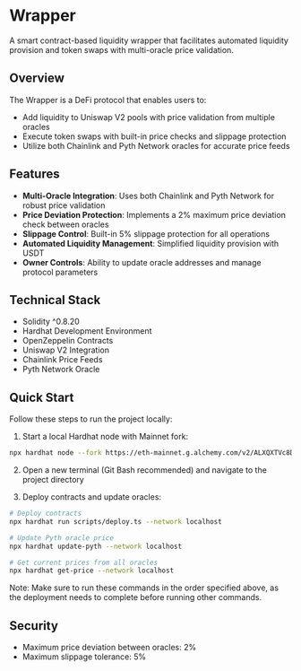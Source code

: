 # Wrapper

A smart contract-based liquidity wrapper that facilitates automated liquidity provision and token swaps with multi-oracle price validation.

## Overview

The Wrapper is a DeFi protocol that enables users to:
- Add liquidity to Uniswap V2 pools with price validation from multiple oracles
- Execute token swaps with built-in price checks and slippage protection
- Utilize both Chainlink and Pyth Network oracles for accurate price feeds

## Features

- **Multi-Oracle Integration**: Uses both Chainlink and Pyth Network for robust price validation
- **Price Deviation Protection**: Implements a 2% maximum price deviation check between oracles
- **Slippage Control**: Built-in 5% slippage protection for all operations
- **Automated Liquidity Management**: Simplified liquidity provision with USDT
- **Owner Controls**: Ability to update oracle addresses and manage protocol parameters

## Technical Stack

- Solidity ^0.8.20
- Hardhat Development Environment
- OpenZeppelin Contracts
- Uniswap V2 Integration
- Chainlink Price Feeds
- Pyth Network Oracle

## Quick Start

Follow these steps to run the project locally:

1. Start a local Hardhat node with Mainnet fork:
```bash
npx hardhat node --fork https://eth-mainnet.g.alchemy.com/v2/ALXQXTVc8DCrh8ZMnu2F_7Foac_oWBPk
```

2. Open a new terminal (Git Bash recommended) and navigate to the project directory

3. Deploy contracts and update oracles:
```bash
# Deploy contracts
npx hardhat run scripts/deploy.ts --network localhost

# Update Pyth oracle price
npx hardhat update-pyth --network localhost

# Get current prices from all oracles
npx hardhat get-price --network localhost
```

Note: Make sure to run these commands in the order specified above, as the deployment needs to complete before running other commands.

## Security

- Maximum price deviation between oracles: 2%
- Maximum slippage tolerance: 5%